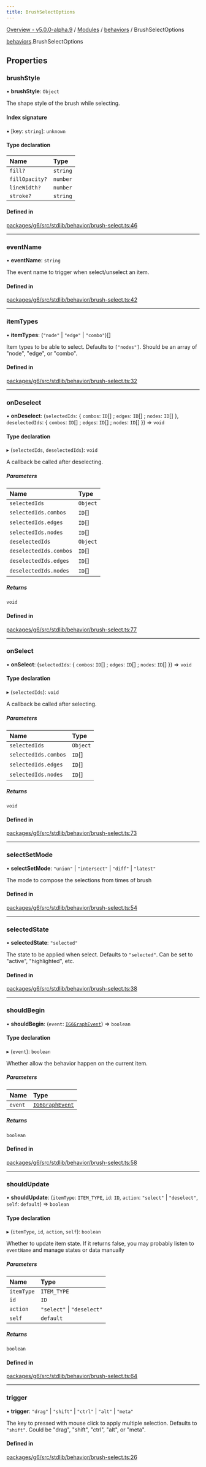 ```yaml
---
title: BrushSelectOptions
---
```


[Overview - v5.0.0-alpha.9](../../README.en.md) / [Modules](../../modules.en.md) / [behaviors](../../modules/behaviors.en.md) / BrushSelectOptions

[behaviors](../../modules/behaviors.en.md).BrushSelectOptions

## Properties

### brushStyle

• **brushStyle**: `Object`

The shape style of the brush while selecting.

#### Index signature

▪ [key: `string`]: `unknown`

#### Type declaration

| Name | Type |
| :------ | :------ |
| `fill?` | `string` |
| `fillOpacity?` | `number` |
| `lineWidth?` | `number` |
| `stroke?` | `string` |

#### Defined in

[packages/g6/src/stdlib/behavior/brush-select.ts:46](https://github.com/antvis/G6/blob/f03c826ec6/packages/g6/src/stdlib/behavior/brush-select.ts#L46)

___

### eventName

• **eventName**: `string`

The event name to trigger when select/unselect an item.

#### Defined in

[packages/g6/src/stdlib/behavior/brush-select.ts:42](https://github.com/antvis/G6/blob/f03c826ec6/packages/g6/src/stdlib/behavior/brush-select.ts#L42)

___

### itemTypes

• **itemTypes**: (``"node"`` \| ``"edge"`` \| ``"combo"``)[]

Item types to be able to select.
Defaults to `["nodes"]`.
Should be an array of "node", "edge", or "combo".

#### Defined in

[packages/g6/src/stdlib/behavior/brush-select.ts:32](https://github.com/antvis/G6/blob/f03c826ec6/packages/g6/src/stdlib/behavior/brush-select.ts#L32)

___

### onDeselect

• **onDeselect**: (`selectedIds`: { `combos`: `ID`[] ; `edges`: `ID`[] ; `nodes`: `ID`[]  }, `deselectedIds`: { `combos`: `ID`[] ; `edges`: `ID`[] ; `nodes`: `ID`[]  }) => `void`

#### Type declaration

▸ (`selectedIds`, `deselectedIds`): `void`

A callback be called after deselecting.

##### Parameters

| Name | Type |
| :------ | :------ |
| `selectedIds` | `Object` |
| `selectedIds.combos` | `ID`[] |
| `selectedIds.edges` | `ID`[] |
| `selectedIds.nodes` | `ID`[] |
| `deselectedIds` | `Object` |
| `deselectedIds.combos` | `ID`[] |
| `deselectedIds.edges` | `ID`[] |
| `deselectedIds.nodes` | `ID`[] |

##### Returns

`void`

#### Defined in

[packages/g6/src/stdlib/behavior/brush-select.ts:77](https://github.com/antvis/G6/blob/f03c826ec6/packages/g6/src/stdlib/behavior/brush-select.ts#L77)

___

### onSelect

• **onSelect**: (`selectedIds`: { `combos`: `ID`[] ; `edges`: `ID`[] ; `nodes`: `ID`[]  }) => `void`

#### Type declaration

▸ (`selectedIds`): `void`

A callback be called after selecting.

##### Parameters

| Name | Type |
| :------ | :------ |
| `selectedIds` | `Object` |
| `selectedIds.combos` | `ID`[] |
| `selectedIds.edges` | `ID`[] |
| `selectedIds.nodes` | `ID`[] |

##### Returns

`void`

#### Defined in

[packages/g6/src/stdlib/behavior/brush-select.ts:73](https://github.com/antvis/G6/blob/f03c826ec6/packages/g6/src/stdlib/behavior/brush-select.ts#L73)

___

### selectSetMode

• **selectSetMode**: ``"union"`` \| ``"intersect"`` \| ``"diff"`` \| ``"latest"``

The mode to compose the selections from times of brush

#### Defined in

[packages/g6/src/stdlib/behavior/brush-select.ts:54](https://github.com/antvis/G6/blob/f03c826ec6/packages/g6/src/stdlib/behavior/brush-select.ts#L54)

___

### selectedState

• **selectedState**: ``"selected"``

The state to be applied when select.
Defaults to `"selected"`.
Can be set to "active", "highlighted", etc.

#### Defined in

[packages/g6/src/stdlib/behavior/brush-select.ts:38](https://github.com/antvis/G6/blob/f03c826ec6/packages/g6/src/stdlib/behavior/brush-select.ts#L38)

___

### shouldBegin

• **shouldBegin**: (`event`: [`IG6GraphEvent`](IG6GraphEvent.en.md)) => `boolean`

#### Type declaration

▸ (`event`): `boolean`

Whether allow the behavior happen on the current item.

##### Parameters

| Name | Type |
| :------ | :------ |
| `event` | [`IG6GraphEvent`](IG6GraphEvent.en.md) |

##### Returns

`boolean`

#### Defined in

[packages/g6/src/stdlib/behavior/brush-select.ts:58](https://github.com/antvis/G6/blob/f03c826ec6/packages/g6/src/stdlib/behavior/brush-select.ts#L58)

___

### shouldUpdate

• **shouldUpdate**: (`itemType`: `ITEM_TYPE`, `id`: `ID`, `action`: ``"select"`` \| ``"deselect"``, `self`: `default`) => `boolean`

#### Type declaration

▸ (`itemType`, `id`, `action`, `self`): `boolean`

Whether to update item state.
If it returns false, you may probably listen to `eventName` and
manage states or data manually

##### Parameters

| Name | Type |
| :------ | :------ |
| `itemType` | `ITEM_TYPE` |
| `id` | `ID` |
| `action` | ``"select"`` \| ``"deselect"`` |
| `self` | `default` |

##### Returns

`boolean`

#### Defined in

[packages/g6/src/stdlib/behavior/brush-select.ts:64](https://github.com/antvis/G6/blob/f03c826ec6/packages/g6/src/stdlib/behavior/brush-select.ts#L64)

___

### trigger

• **trigger**: ``"drag"`` \| ``"shift"`` \| ``"ctrl"`` \| ``"alt"`` \| ``"meta"``

The key to pressed with mouse click to apply multiple selection.
Defaults to `"shift"`.
Could be "drag", "shift", "ctrl", "alt", or "meta".

#### Defined in

[packages/g6/src/stdlib/behavior/brush-select.ts:26](https://github.com/antvis/G6/blob/f03c826ec6/packages/g6/src/stdlib/behavior/brush-select.ts#L26)
